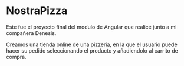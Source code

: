 # NostraPizza

Este fue el proyecto final del modulo de Angular que realicé junto a mi compañera Denesis. 

Creamos una tienda online de una pizzeria, en la que el usuario puede hacer su pedido seleccionando el producto y añadiendolo al carrito de compra. 
